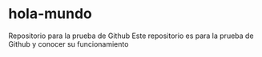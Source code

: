 # hola-mundo
Repositorio para la prueba de Github
Este repositorio es para la prueba de Github y conocer su funcionamiento
